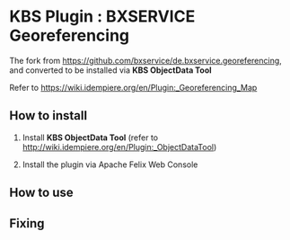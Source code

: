 # KBS Plugin : BXSERVICE Georeferencing

The fork from https://github.com/bxservice/de.bxservice.georeferencing, and converted to be installed via **KBS ObjectData Tool** 

Refer to https://wiki.idempiere.org/en/Plugin:_Georeferencing_Map

## How to install

1. Install **KBS ObjectData Tool** (refer to http://wiki.idempiere.org/en/Plugin:_ObjectDataTool)

2. Install the plugin via Apache Felix Web Console

## How to use


## Fixing
